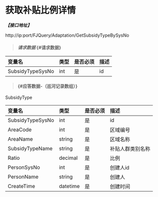 # 获取补贴比例详情

_**【接口地址】**_

http://ip:port/FJQuery/Adaptation/GetSubsidyTypeBySysNo

> #### _请求数据_ {#请求数据}

| 变量名 | 类型 | 是否必须 | 描述 |
| :--- | :--- | :--- | :--- |
| SubsidyTypeSysNo | int | 是 | id |

> ####  {#应答数据-（巡河记录数组）}

SubsidyType

| 变量名 | 类型 | 是否必须 | 描述 |
| :--- | :--- | :--- | :--- |
| SubsidyTypeSysNo | int | 是 | id |
| AreaCode | int | 是 | 区域编号 |
| AreaName | string | 是 | 区域名称 |
| SubsidyTypeName | string | 是 | 补贴人群类别名称 |
| Ratio | decimal | 是 | 比例 |
| PersonSysNo | int | 是 | 创建人id |
| PersonName | string | 是 | 创建人 |
| CreateTime | datetime | 是 | 创建时间 |



